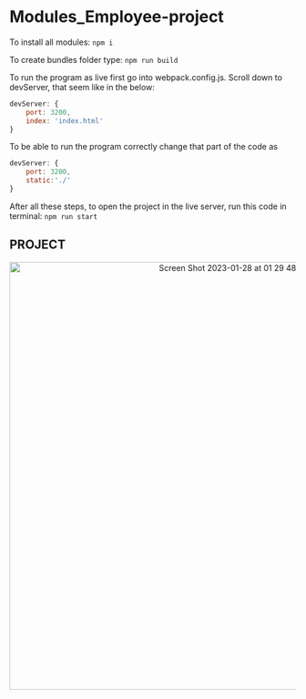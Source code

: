 # Modules_Employee-project

To install all modules:
``` npm i ```

To create bundles folder type:
``` npm run build ```

To run the program as live first go into webpack.config.js. Scroll down to devServer, that seem like in the below:
```js
devServer: {
    port: 3200,
    index: 'index.html'
}
```

To be able to run the program correctly change that part of the code as 
```js
devServer: {
    port: 3200,
    static:'./'
}
```
After all these steps, to open the project in the live server, run this code in terminal:
```npm run start```

## PROJECT
<p align="center">
<img
width="750" 
alt="Screen Shot 2023-01-28 at 01 29 48" 
src="https://user-images.githubusercontent.com/77456662/215218478-8b5241c1-a268-4681-902d-127170bbe1d0.png"/></p>
